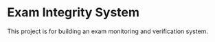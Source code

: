 # Exam Integrity System  
This project is for building an exam monitoring and verification system.  
